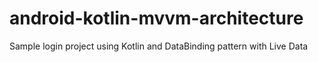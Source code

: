 # android-kotlin-mvvm-architecture
Sample login project using Kotlin and DataBinding pattern with Live Data
